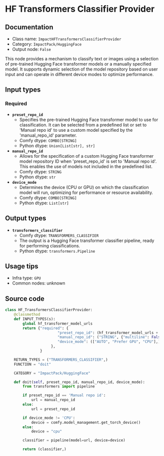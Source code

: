 # HF Transformers Classifier Provider
## Documentation
- Class name: `ImpactHFTransformersClassifierProvider`
- Category: `ImpactPack/HuggingFace`
- Output node: `False`

This node provides a mechanism to classify text or images using a selection of pre-trained Hugging Face transformer models or a manually specified model. It supports dynamic selection of the model repository based on user input and can operate in different device modes to optimize performance.
## Input types
### Required
- **`preset_repo_id`**
    - Specifies the pre-trained Hugging Face transformer model to use for classification. It can be selected from a predefined list or set to 'Manual repo id' to use a custom model specified by the 'manual_repo_id' parameter.
    - Comfy dtype: `COMBO[STRING]`
    - Python dtype: `Union[List[str], str]`
- **`manual_repo_id`**
    - Allows for the specification of a custom Hugging Face transformer model repository ID when 'preset_repo_id' is set to 'Manual repo id'. This enables the use of models not included in the predefined list.
    - Comfy dtype: `STRING`
    - Python dtype: `str`
- **`device_mode`**
    - Determines the device (CPU or GPU) on which the classification model will run, optimizing for performance or resource availability.
    - Comfy dtype: `COMBO[STRING]`
    - Python dtype: `List[str]`
## Output types
- **`transformers_classifier`**
    - Comfy dtype: `TRANSFORMERS_CLASSIFIER`
    - The output is a Hugging Face transformer classifier pipeline, ready for performing classifications.
    - Python dtype: `transformers.Pipeline`
## Usage tips
- Infra type: `GPU`
- Common nodes: unknown


## Source code
```python
class HF_TransformersClassifierProvider:
    @classmethod
    def INPUT_TYPES(s):
        global hf_transformer_model_urls
        return {"required": {
                        "preset_repo_id": (hf_transformer_model_urls + ['Manual repo id'],),
                        "manual_repo_id": ("STRING", {"multiline": False}),
                        "device_mode": (["AUTO", "Prefer GPU", "CPU"],),
                     },
                }

    RETURN_TYPES = ("TRANSFORMERS_CLASSIFIER",)
    FUNCTION = "doit"

    CATEGORY = "ImpactPack/HuggingFace"

    def doit(self, preset_repo_id, manual_repo_id, device_mode):
        from transformers import pipeline

        if preset_repo_id == 'Manual repo id':
            url = manual_repo_id
        else:
            url = preset_repo_id

        if device_mode != 'CPU':
            device = comfy.model_management.get_torch_device()
        else:
            device = "cpu"

        classifier = pipeline(model=url, device=device)

        return (classifier,)

```
